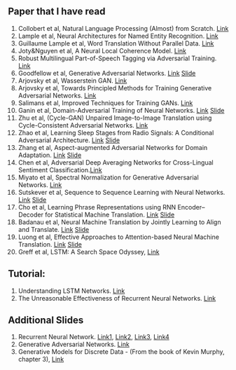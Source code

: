 Paper that I have read
---
1. Collobert et al, Natural Language Processing (Almost) from Scratch. [Link](http://www.jmlr.org/papers/volume12/collobert11a/collobert11a.pdf)
2. Lample et al, Neural Architectures for Named Entity Recognition. [Link](https://arxiv.org/abs/1603.01360)
3. Guillaume Lample et al, Word Translation Without Parallel Data. [Link](https://arxiv.org/abs/1710.04087)
4. Joty&Nguyen et al, A Neural Local Coherence Model. [Link](https://raihanjoty.github.io/papers/nguyen-joty-acl-17.pdf)
5. Robust Multilingual Part-of-Speech Tagging via Adversarial Training. [Link](https://arxiv.org/abs/1711.04903)
6. Goodfellow et al, Generative Adversarial Networks. [Link](https://arxiv.org/abs/1406.2661) [Slide](https://drive.google.com/file/d/1qd9J7RDXh7q6qsncGbmkZ-Wj9W9bOWdh/view?usp=sharing)
7. Arjovsky et al, Wasserstein GAN. [Link](https://arxiv.org/abs/1701.07875)
8. Arjovsky et al, Towards Principled Methods for Training Generative Adversarial Networks. [Link](https://arxiv.org/abs/1701.04862) 
9. Salimans et al, Improved Techniques for Training GANs. [Link](https://arxiv.org/abs/1606.03498)
10. Ganin et al, Domain-Adversarial Training of Neural Networks. [Link](https://arxiv.org/abs/1505.07818) [Slide](https://drive.google.com/file/d/1qd9J7RDXh7q6qsncGbmkZ-Wj9W9bOWdh/view?usp=sharing)
11. Zhu et al, (Cycle-GAN) Unpaired Image-to-Image Translation using Cycle-Consistent Adversarial Networks. [Link](https://arxiv.org/abs/1703.10593)
12. Zhao et al, Learning Sleep Stages from Radio Signals: A Conditional Adversarial Architecture. [Link](http://sleep.csail.mit.edu/files/rfsleep-paper.pdf) [Slide](https://drive.google.com/file/d/1qd9J7RDXh7q6qsncGbmkZ-Wj9W9bOWdh/view?usp=sharing)
13. Zhang et al, Aspect-augmented Adversarial Networks for Domain Adaptation. [Link](https://arxiv.org/abs/1701.00188) [Slide](https://drive.google.com/file/d/1qd9J7RDXh7q6qsncGbmkZ-Wj9W9bOWdh/view?usp=sharing)
14. Chen et al, Adversarial Deep Averaging Networks for Cross-Lingual Sentiment Classification.[Link](https://arxiv.org/abs/1606.01614)
15. Miyato et al, Spectral Normalization for Generative Adversarial Networks. [Link](https://openreview.net/forum?id=B1QRgziT-)
16. Sutskever et al, Sequence to Sequence Learning with Neural Networks. [Link](https://arxiv.org/abs/1409.3215) [Slide](https://drive.google.com/file/d/1W2BaUNc5IqaDypNiXcb0MweOtCetUqZm/view)
17. Cho et al, Learning Phrase Representations using RNN Encoder–Decoder for Statistical Machine Translation. [Link](https://www.aclweb.org/anthology/D14-1179) [Slide](https://drive.google.com/file/d/1RYUV3YmPrVoRTujaJ0kt6jyD6-4a8Zie/view)
18. Badanau et al, Neural Machine Translation by Jointly Learning to Align and Translate. [Link](https://drive.google.com/file/d/1niMR8LX77DnP_iPzjNRauOdz1wjd_eXp/view) [Slide](https://drive.google.com/file/d/1niMR8LX77DnP_iPzjNRauOdz1wjd_eXp/view)
19. Luong et al, Effective Approaches to Attention-based Neural Machine Translation. [Link](https://arxiv.org/abs/1508.04025) [Slide](https://drive.google.com/file/d/1rzX97LRgtQdg6YmVeAq92oLqXGCEjhpb/view)
20. Greff et al, LSTM: A Search Space Odyssey, [Link](https://arxiv.org/pdf/1503.04069.pdf)



Tutorial:
---
1. Understanding LSTM Networks. [Link](http://colah.github.io/posts/2015-08-Understanding-LSTMs/)
2. The Unreasonable Effectiveness of Recurrent Neural Networks. [Link](http://karpathy.github.io/2015/05/21/rnn-effectiveness/)


Additional Slides
---
1. Recurrent Neural Network. [Link1](https://drive.google.com/file/d/1Uf9ovCWkW44OR20f4puflLBlN0Nbmkfq/view), [Link2](https://drive.google.com/file/d/1ciYPg1ktTv0Yh730b_7NBZhFjmaOTiq4/view), [Link3](http://cs231n.stanford.edu/slides/2017/cs231n_2017_lecture10.pdf), [Link4](http://web.stanford.edu/class/cs224n/lectures/lecture9.pdf)
2. Generative Adversarial Networks. [Link](https://drive.google.com/file/d/1qd9J7RDXh7q6qsncGbmkZ-Wj9W9bOWdh/view?usp=sharing)
3. Generative Models for Discrete Data - (From the book of Kevin Murphy, chapter 3), [Link](https://drive.google.com/file/d/0BzSLk-72cmWlSklNNVNfaTBrcHM/view?usp=sharing)
